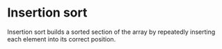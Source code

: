 
# Insertion sort

Insertion sort builds a sorted section of the array by repeatedly inserting each element into its correct position.